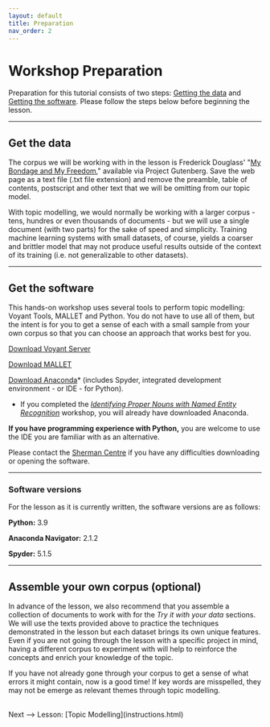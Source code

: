 ```yaml
---
layout: default
title: Preparation
nav_order: 2
---
```



# Workshop Preparation 

Preparation for this tutorial consists of two steps: [Getting the data](#get-the-data) and [Getting the software](#get-the-software). Please follow the steps below before beginning the lesson.

<hr />
  
## Get the data

The corpus we will be working with in the lesson is Frederick Douglass' "[My Bondage and My Freedom](https://www.gutenberg.org/files/202/202-h/202-h.htm)," available via Project Gutenberg. Save the web page as a text file (.txt file extension) and remove the preamble, table of contents, postscript and other text that we will be omitting from our topic model.

With topic modelling, we would normally be working with a larger corpus - tens, hundres or even thousands of documents - but we will use a single document (with two parts) for the sake of speed and simplicity. Training machine learning systems with small datasets, of course, yields a coarser and brittler model that may not produce useful results outside of the context of its training (i.e. not generalizable to other datasets). 

<hr />

## Get the software

This hands-on workshop uses several tools to perform topic modelling: Voyant Tools, MALLET and Python. You do not have to use all of them, but the intent is for you to get a sense of each with a small sample from your own corpus so that you can choose an approach that works best for you.

[Download Voyant Server](https://voyant-tools.org/docs/#!/guide/server)

[Download MALLET](https://mimno.github.io/Mallet/)

[Download Anaconda](https://www.anaconda.com/products/individual)* (includes Spyder, integrated development environment - or IDE - for Python).

* If you completed the *[Identifying Proper Nouns with Named Entity Recognition](https://scds.github.io/text-analysis-2/)* workshop, you will already have downloaded Anaconda.

**If you have programming experience with Python,** you are welcome to use the IDE you are familiar with as an alternative.

Please contact the [Sherman Centre](mailto:scds@mcmaster.ca) if you have any difficulties downloading or opening the software.

<hr />

### Software versions

For the lesson as it is currently written, the software versions are as follows:

**Python:** 3.9

**Anaconda Navigator:** 2.1.2

**Spyder:** 5.1.5

<hr />

## Assemble your own corpus (optional)

In advance of the lesson, we also recommend that you assemble a collection of documents to work with for the *Try it with your data* sections. We will use the texts provided above to practice the techniques demonstrated in the lesson but each dataset brings its own unique features. Even if you are not going through the lesson with a specific project in mind, having a different corpus to experiment with will help to reinforce the concepts and enrich your knowledge of the topic.

If you have not already gone through your corpus to get a sense of what errors it might contain, now is a good time! If key words are misspelled, they may not be emerge as relevant themes through topic modelling.

<br />
Next --> Lesson: [Topic Modelling](instructions.html)
